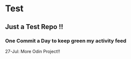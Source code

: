 # Test
## Just a Test Repo !!
### One Commit a Day to keep green my activity feed 

27-Jul: More Odin Project!!


